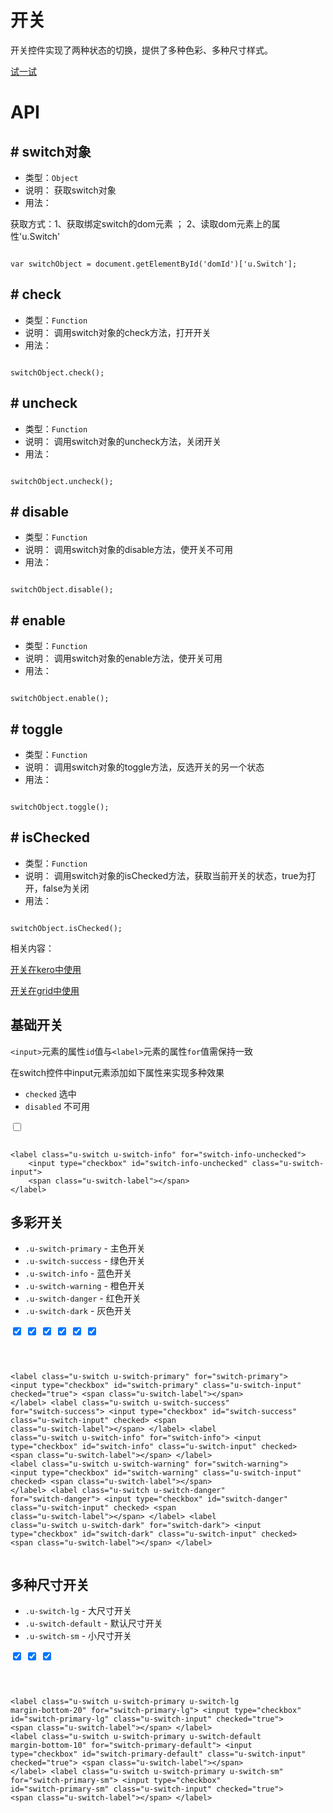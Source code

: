 # 开关

开关控件实现了两种状态的切换，提供了多种色彩、多种尺寸样式。




[试一试](http://design.yyuap.com/dist/pages/webIDE/index.html#/demos/ui/switch)


# API

## \# switch对象

* 类型：`Object`
* 说明： 获取switch对象
* 用法：

获取方式：1、获取绑定switch的dom元素 ； 2、读取dom元素上的属性'u.Switch'


```

var switchObject = document.getElementById('domId')['u.Switch'];

```

## \# check

* 类型：`Function`
* 说明： 调用switch对象的check方法，打开开关
* 用法：

```

switchObject.check();

```

## \# uncheck

* 类型：`Function`
* 说明： 调用switch对象的uncheck方法，关闭开关
* 用法：

```

switchObject.uncheck();

```

## \# disable

* 类型：`Function`
* 说明： 调用switch对象的disable方法，使开关不可用
* 用法：

```

switchObject.disable();

```
## \# enable

* 类型：`Function`
* 说明： 调用switch对象的enable方法，使开关可用
* 用法：

```

switchObject.enable();

```

## \# toggle

* 类型：`Function`
* 说明： 调用switch对象的toggle方法，反选开关的另一个状态
* 用法：

```

switchObject.toggle();

```

## \# isChecked

* 类型：`Function`
* 说明： 调用switch对象的isChecked方法，获取当前开关的状态，true为打开，false为关闭
* 用法：

```

switchObject.isChecked();

```


相关内容：

[开关在kero中使用](http://design.yyuap.com/dist/pages/kero/ex_switch.html)    

[开关在grid中使用](http://design.yyuap.com/dist/pages/webIDE/index.html#/demos/grids/edit)

## 基础开关

`<input>`元素的属性`id`值与`<label>`元素的属性`for`值需保持一致

在switch控件中input元素添加如下属性来实现多种效果

- `checked` 选中
- `disabled` 不可用
<div class="example-content"><label class="u-switch u-switch-info" for="switch-info-unchecked">
    <input type="checkbox" id="switch-info-unchecked" class="u-switch-input">
    <span class="u-switch-label"></span>
</label></div>



<div class="examples-code"><pre><code>
&lt;label class="u-switch u-switch-info" for="switch-info-unchecked">
    &lt;input type="checkbox" id="switch-info-unchecked" class="u-switch-input">
    &lt;span class="u-switch-label">&lt;/span>
&lt;/label></code></pre>
</div>





## 多彩开关

* `.u-switch-primary` - 主色开关
* `.u-switch-success` - 绿色开关
* `.u-switch-info` - 蓝色开关
* `.u-switch-warning` - 橙色开关
* `.u-switch-danger` - 红色开关
* `.u-switch-dark` - 灰色开关
<div class="example-content">
<label class="u-switch u-switch-primary" for="switch-primary">
    <input type="checkbox" id="switch-primary" class="u-switch-input" checked="true">
    <span class="u-switch-label"></span>
</label>
<label class="u-switch u-switch-success" for="switch-success">
    <input type="checkbox" id="switch-success" class="u-switch-input" checked>
    <span class="u-switch-label"></span>
</label>
<label class="u-switch u-switch-info" for="switch-info">
    <input type="checkbox" id="switch-info" class="u-switch-input" checked>
    <span class="u-switch-label"></span>
</label>
<label class="u-switch u-switch-warning" for="switch-warning">
    <input type="checkbox" id="switch-warning" class="u-switch-input" checked>
    <span class="u-switch-label"></span>
</label>
<label class="u-switch u-switch-danger" for="switch-danger">
    <input type="checkbox" id="switch-danger" class="u-switch-input" checked>
    <span class="u-switch-label"></span>
</label>
<label class="u-switch u-switch-dark" for="switch-dark">
    <input type="checkbox" id="switch-dark" class="u-switch-input" checked>
    <span class="u-switch-label"></span>
</label>
</div>



<div class="examples-code"><pre><code>

&lt;label class="u-switch u-switch-primary" for="switch-primary">
    &lt;input type="checkbox" id="switch-primary" class="u-switch-input" checked="true">
    &lt;span class="u-switch-label">&lt;/span>
&lt;/label>
&lt;label class="u-switch u-switch-success" for="switch-success">
    &lt;input type="checkbox" id="switch-success" class="u-switch-input" checked>
    &lt;span class="u-switch-label">&lt;/span>
&lt;/label>
&lt;label class="u-switch u-switch-info" for="switch-info">
    &lt;input type="checkbox" id="switch-info" class="u-switch-input" checked>
    &lt;span class="u-switch-label">&lt;/span>
&lt;/label>
&lt;label class="u-switch u-switch-warning" for="switch-warning">
    &lt;input type="checkbox" id="switch-warning" class="u-switch-input" checked>
    &lt;span class="u-switch-label">&lt;/span>
&lt;/label>
&lt;label class="u-switch u-switch-danger" for="switch-danger">
    &lt;input type="checkbox" id="switch-danger" class="u-switch-input" checked>
    &lt;span class="u-switch-label">&lt;/span>
&lt;/label>
&lt;label class="u-switch u-switch-dark" for="switch-dark">
    &lt;input type="checkbox" id="switch-dark" class="u-switch-input" checked>
    &lt;span class="u-switch-label">&lt;/span>
&lt;/label>
</code></pre>
</div>





## 多种尺寸开关

* `.u-switch-lg` - 大尺寸开关
* `.u-switch-default` - 默认尺寸开关
* `.u-switch-sm` - 小尺寸开关
<div class="example-content">
<label class="u-switch u-switch-primary u-switch-lg margin-bottom-20" for="switch-primary-lg">
    <input type="checkbox" id="switch-primary-lg" class="u-switch-input" checked="true">
    <span class="u-switch-label"></span>
</label>
<label class="u-switch u-switch-primary u-switch-default margin-bottom-10" for="switch-primary-default">
    <input type="checkbox" id="switch-primary-default" class="u-switch-input" checked="true">
    <span class="u-switch-label"></span>
</label>
<label class="u-switch u-switch-primary u-switch-sm" for="switch-primary-sm">
    <input type="checkbox" id="switch-primary-sm" class="u-switch-input" checked="true">
    <span class="u-switch-label"></span>
</label>
</div>



<div class="examples-code"><pre><code>

&lt;label class="u-switch u-switch-primary u-switch-lg margin-bottom-20" for="switch-primary-lg">
    &lt;input type="checkbox" id="switch-primary-lg" class="u-switch-input" checked="true">
    &lt;span class="u-switch-label">&lt;/span>
&lt;/label>
&lt;label class="u-switch u-switch-primary u-switch-default margin-bottom-10" for="switch-primary-default">
    &lt;input type="checkbox" id="switch-primary-default" class="u-switch-input" checked="true">
    &lt;span class="u-switch-label">&lt;/span>
&lt;/label>
&lt;label class="u-switch u-switch-primary u-switch-sm" for="switch-primary-sm">
    &lt;input type="checkbox" id="switch-primary-sm" class="u-switch-input" checked="true">
    &lt;span class="u-switch-label">&lt;/span>
&lt;/label>
</code></pre>
</div>



